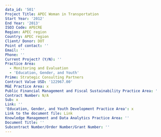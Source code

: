 ```yaml
---
data_id: '501'
Project Title: APEC Woman in Transportation
Start Year: '2012'
End Year: '2013'
ISO3 Code: APECRE
Region: APEC region
Country: APEC region
Client/ Donor: DOT
Point of contact: ''
Email: ''
Phone: ''
Current Project? (Y/N): ''
Practice Area:
  - Monitoring and Evaluation
  - 'Education, Gender, and Youth'
Prime: Strategic Consulting Partners
Contract Value USD: '122967.00'
M&E Practice Area: x
Public Financial Management and Fiscal Sustainability Practice Area: ''
Contract Number: N/A
Sub: x
Link: ''
'Education, Gender, and Youth Development Practice Area': x
Link to the document file: Link
Knowledge Management and Data Analytics Practice Area: ''
Document Title: ''
Subcontract Number/Order Number/Grant Number: ''
---
```

